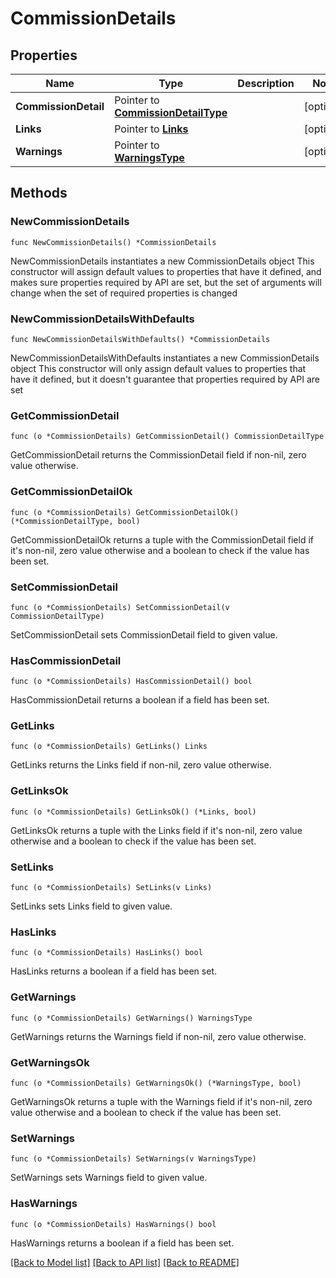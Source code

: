 # CommissionDetails

## Properties

Name | Type | Description | Notes
------------ | ------------- | ------------- | -------------
**CommissionDetail** | Pointer to [**CommissionDetailType**](CommissionDetailType.md) |  | [optional] 
**Links** | Pointer to [**Links**](Links.md) |  | [optional] 
**Warnings** | Pointer to [**WarningsType**](WarningsType.md) |  | [optional] 

## Methods

### NewCommissionDetails

`func NewCommissionDetails() *CommissionDetails`

NewCommissionDetails instantiates a new CommissionDetails object
This constructor will assign default values to properties that have it defined,
and makes sure properties required by API are set, but the set of arguments
will change when the set of required properties is changed

### NewCommissionDetailsWithDefaults

`func NewCommissionDetailsWithDefaults() *CommissionDetails`

NewCommissionDetailsWithDefaults instantiates a new CommissionDetails object
This constructor will only assign default values to properties that have it defined,
but it doesn't guarantee that properties required by API are set

### GetCommissionDetail

`func (o *CommissionDetails) GetCommissionDetail() CommissionDetailType`

GetCommissionDetail returns the CommissionDetail field if non-nil, zero value otherwise.

### GetCommissionDetailOk

`func (o *CommissionDetails) GetCommissionDetailOk() (*CommissionDetailType, bool)`

GetCommissionDetailOk returns a tuple with the CommissionDetail field if it's non-nil, zero value otherwise
and a boolean to check if the value has been set.

### SetCommissionDetail

`func (o *CommissionDetails) SetCommissionDetail(v CommissionDetailType)`

SetCommissionDetail sets CommissionDetail field to given value.

### HasCommissionDetail

`func (o *CommissionDetails) HasCommissionDetail() bool`

HasCommissionDetail returns a boolean if a field has been set.

### GetLinks

`func (o *CommissionDetails) GetLinks() Links`

GetLinks returns the Links field if non-nil, zero value otherwise.

### GetLinksOk

`func (o *CommissionDetails) GetLinksOk() (*Links, bool)`

GetLinksOk returns a tuple with the Links field if it's non-nil, zero value otherwise
and a boolean to check if the value has been set.

### SetLinks

`func (o *CommissionDetails) SetLinks(v Links)`

SetLinks sets Links field to given value.

### HasLinks

`func (o *CommissionDetails) HasLinks() bool`

HasLinks returns a boolean if a field has been set.

### GetWarnings

`func (o *CommissionDetails) GetWarnings() WarningsType`

GetWarnings returns the Warnings field if non-nil, zero value otherwise.

### GetWarningsOk

`func (o *CommissionDetails) GetWarningsOk() (*WarningsType, bool)`

GetWarningsOk returns a tuple with the Warnings field if it's non-nil, zero value otherwise
and a boolean to check if the value has been set.

### SetWarnings

`func (o *CommissionDetails) SetWarnings(v WarningsType)`

SetWarnings sets Warnings field to given value.

### HasWarnings

`func (o *CommissionDetails) HasWarnings() bool`

HasWarnings returns a boolean if a field has been set.


[[Back to Model list]](../README.md#documentation-for-models) [[Back to API list]](../README.md#documentation-for-api-endpoints) [[Back to README]](../README.md)


